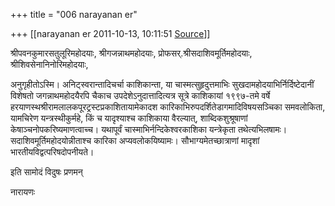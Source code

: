 +++
title = "006 narayanan er"

+++
[[narayanan er	2011-10-13, 10:11:51 [Source](https://groups.google.com/g/bvparishat/c/sgxwJi_KILQ)]]



श्रीपवनकुमारसतुलूरिमहोदयाः, श्रीगजन्नाथमहोदयाः, प्रोफसर्.श्रीसदाशिवमूर्तिमहोदयाः, श्रीशिवसेनानिनोरिमहोदयाः,  
  
अनुगृहीतोऽस्मि। अनिट्स्वरान्तादिचर्चा काशिकान्ता, या चास्मत्सुहृदुत्तमाभिः सुखदामहोदयाभिर्निर्दिष्टेदानीं विशेषतो जगन्नाथमहोदयैरपि चैकाच उपदेशेऽनुदात्तादित्यत्र सूत्रे काशिकायां १९९७-तमे वर्षे हरयाणस्थश्रीरामलालकपूरट्रस्टप्रकाशितायामेकादश कारिकाभिरुपदर्शितेडागमादिविषयसञ्चिका समवलोकिता, यामचिरेण यन्त्रस्थीकुर्महे, किं च यादृश्याश्च काशिकाया वैरल्यात्, शाब्दिकशुश्रूषाणां केषाञ्चनोपकरिष्यमाणत्वाच्च। यथापूर्वं चास्माभिर्नन्दिकेश्वरकाशिका यन्त्रेकृता तथेत्यभिलषामः। सदाशिवमूर्तिमहोदयोन्नीताश्च कारिका अप्यवलोकयिष्यामः। सौभाग्यमेतच्छात्राणां मादृशां भारतीयविद्वत्परिषदोपनीयते।  
  
इति सामोदं विदुषः प्रणमन्

नारायणः  

  


